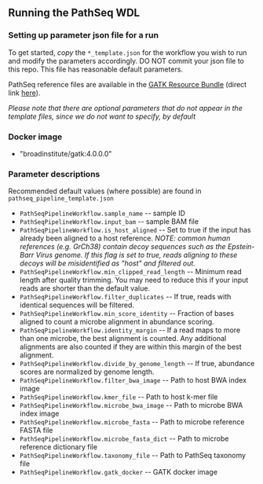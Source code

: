 ## Running the PathSeq WDL

### Setting up parameter json file for a run

To get started, *copy* the ``*_template.json`` for the workflow you wish to run and modify the parameters accordingly.
DO NOT commit your json file to this repo. This file has reasonable default parameters.

PathSeq reference files are available in the [GATK Resource Bundle](https://software.broadinstitute.org/gatk/download/bundle) (direct link [here](ftp://ftp.broadinstitute.org/bundle/beta/PathSeq)).

*Please note that there are optional parameters that do not appear in the template files, since we do not want to specify, by default*

### Docker image
- "broadinstitute/gatk:4.0.0.0"

### Parameter descriptions

Recommended default values (where possible) are found in ``pathseq_pipeline_template.json``

- ``PathSeqPipelineWorkflow.sample_name`` -- sample ID
- ``PathSeqPipelineWorkflow.input_bam`` -- sample BAM file
- ``PathSeqPipelineWorkflow.is_host_aligned`` -- Set to true if the input has already been aligned to a host reference. *NOTE: common human references (e.g. GrCh38) contain decoy sequences such as the Epstein-Barr Virus genome. If this flag is set to true, reads aligning to these decoys will be misidentified as "host" and filtered out.*
- ``PathSeqPipelineWorkflow.min_clipped_read_length`` -- Minimum read length after quality trimming. You may need to reduce this if your input reads are shorter than the default value.
- ``PathSeqPipelineWorkflow.filter_duplicates`` -- If true, reads with identical sequences will be filtered.  
- ``PathSeqPipelineWorkflow.min_score_identity`` -- Fraction of bases aligned to count a microbe alignment in abundance scoring.
- ``PathSeqPipelineWorkflow.identity_margin`` -- If a read maps to more than one microbe, the best alignment is counted. Any additional alignments are also counted if they are within this margin of the best alignment. 
- ``PathSeqPipelineWorkflow.divide_by_genome_length`` -- If true, abundance scores are normalized by genome length.
- ``PathSeqPipelineWorkflow.filter_bwa_image`` -- Path to host BWA index image
- ``PathSeqPipelineWorkflow.kmer_file`` -- Path to host k-mer file
- ``PathSeqPipelineWorkflow.microbe_bwa_image`` -- Path to microbe BWA index image
- ``PathSeqPipelineWorkflow.microbe_fasta`` -- Path to microbe reference FASTA file
- ``PathSeqPipelineWorkflow.microbe_fasta_dict`` -- Path to microbe reference dictionary file
- ``PathSeqPipelineWorkflow.taxonomy_file`` -- Path to PathSeq taxonomy file
- ``PathSeqPipelineWorkflow.gatk_docker`` -- GATK docker image
